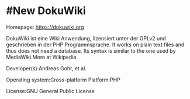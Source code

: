#New DokuWiki
========

Homepage: https://dokuwiki.org

DokuWiki ist eine Wiki Anwendung, lizensiert unter der GPLv2 und geschrieben in der PHP Programmsprache. It works on plain text files and thus does not need a database. Its syntax is similar to the one used by MediaWiki.More at Wikipedia

Developer(s):Andreas Gohr, et al.

Operating system:Cross-platform
Platform:PHP

License:GNU General Public License
